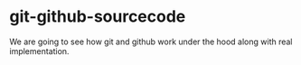 # git-github-sourcecode
We are going to see how git and github work under the hood along with real implementation.

